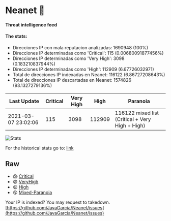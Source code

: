 # Neanet :hocho:
#### Threat intelligence feed
#### The stats:

- Direcciones IP con mala reputacion analizadas: 1690948 (100%)
- Direcciones IP determinadas como 'Critical':  115 (0.00680091877456%)
- Direcciones IP determinadas como 'Very High':  3098 (0.183210837944%)
- Direcciones IP determinadas como 'High':  112909 (6.67726032971)
- Total de direcciones IP indexadas en Neanet:  116122 (6.86727208643%)
- Total de direcciones IP descartadas en Neanet:  1574826 (93.1327279136%)

| Last Update | Critical | Very High | High | Paranoia |
| --- | --- | --- | --- | --- |
| 2021-03-07 23:02:06 | 115 | 3098 | 112909 | 116122 mixed list (Critical + Very High + High)|

![Stats](https://docs.google.com/spreadsheets/d/e/2PACX-1vSnaNMIXVabIpDJjufMlzH7poXnshF3mgd8Is1g9ytUEzVsP5my4Trn8f-xkoLLQ38xpL3HtmUexLo6/pubchart?oid=501124687&format=image)

For the historical stats go to: [link](/stats.csv)
## Raw
- :scream: [Critical](https://raw.githubusercontent.com/JavaGarcia/Neanet/master/blacklists/neanet_critical.txt)
- :fearful: [VeryHigh](https://raw.githubusercontent.com/JavaGarcia/Neanet/master/blacklists/neanet_veryHigh.txtt)
- :frowning: [High](https://raw.githubusercontent.com/JavaGarcia/Neanet/master/blacklists/neanet_high.txt)
- :dizzy_face: [Mixed-Paranoia](https://raw.githubusercontent.com/JavaGarcia/Neanet/master/blacklists/neanet_all.txt)


Your IP is indexed? You may request to takedown. [https://github.com/JavaGarcia/Neanet/issues](https://github.com/JavaGarcia/Neanet/issues)





























































































































































































































































































































































































































































































































































































































































































































































































































































































































































































































































































































































































































































































































































































































































































































































































































































































































































































































































































































































































































































































































































































































































































































































































































































































































































































































































































































































































































































































































































































































































































































































































































































































































































































































































































































































































































































































































































































































































































































































































































































































































































































































































































































































































































































































































































































































































































































































































































































































